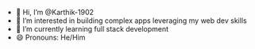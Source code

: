 - 👋 Hi, I’m @Karthik-1902
- 👀 I’m interested in building complex apps leveraging my web dev skills
- 🌱 I’m currently learning full stack development 
- 😄 Pronouns: He/Him

<!---
Karthik-1902/Karthik-1902 is a ✨ special ✨ repository because its `README.md` (this file) appears on your GitHub profile.
You can click the Preview link to take a look at your changes.
--->
